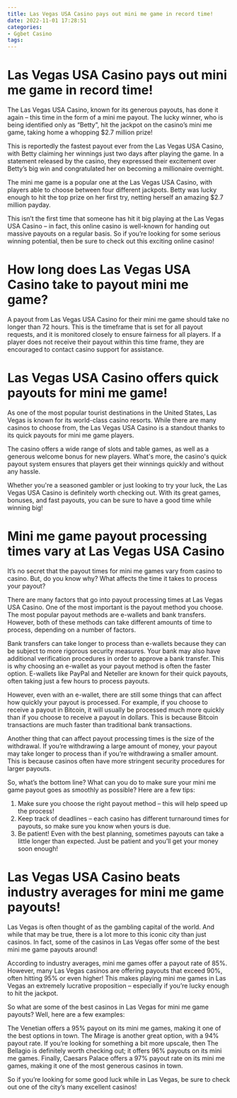 ```yaml
---
title: Las Vegas USA Casino pays out mini me game in record time!
date: 2022-11-01 17:28:51
categories:
- Ggbet Casino
tags:
---
```



#  Las Vegas USA Casino pays out mini me game in record time!

The Las Vegas USA Casino, known for its generous payouts, has done it again – this time in the form of a mini me payout. The lucky winner, who is being identified only as “Betty”, hit the jackpot on the casino’s mini me game, taking home a whopping $2.7 million prize!

This is reportedly the fastest payout ever from the Las Vegas USA Casino, with Betty claiming her winnings just two days after playing the game. In a statement released by the casino, they expressed their excitement over Betty’s big win and congratulated her on becoming a millionaire overnight.

The mini me game is a popular one at the Las Vegas USA Casino, with players able to choose between four different jackpots. Betty was lucky enough to hit the top prize on her first try, netting herself an amazing $2.7 million payday.

This isn’t the first time that someone has hit it big playing at the Las Vegas USA Casino – in fact, this online casino is well-known for handing out massive payouts on a regular basis. So if you’re looking for some serious winning potential, then be sure to check out this exciting online casino!

#  How long does Las Vegas USA Casino take to payout mini me game?

A payout from Las Vegas USA Casino for their mini me game should take no longer than 72 hours. This is the timeframe that is set for all payout requests, and it is monitored closely to ensure fairness for all players. If a player does not receive their payout within this time frame, they are encouraged to contact casino support for assistance.

#  Las Vegas USA Casino offers quick payouts for mini me game!

As one of the most popular tourist destinations in the United States, Las Vegas is known for its world-class casino resorts. While there are many casinos to choose from, the Las Vegas USA Casino is a standout thanks to its quick payouts for mini me game players.

The casino offers a wide range of slots and table games, as well as a generous welcome bonus for new players. What's more, the casino's quick payout system ensures that players get their winnings quickly and without any hassle.

Whether you're a seasoned gambler or just looking to try your luck, the Las Vegas USA Casino is definitely worth checking out. With its great games, bonuses, and fast payouts, you can be sure to have a good time while winning big!

#  Mini me game payout processing times vary at Las Vegas USA Casino

It’s no secret that the payout times for mini me games vary from casino to casino. But, do you know why? What affects the time it takes to process your payout?

There are many factors that go into payout processing times at Las Vegas USA Casino. One of the most important is the payout method you choose. The most popular payout methods are e-wallets and bank transfers. However, both of these methods can take different amounts of time to process, depending on a number of factors.

Bank transfers can take longer to process than e-wallets because they can be subject to more rigorous security measures. Your bank may also have additional verification procedures in order to approve a bank transfer. This is why choosing an e-wallet as your payout method is often the faster option. E-wallets like PayPal and Neteller are known for their quick payouts, often taking just a few hours to process payouts.

However, even with an e-wallet, there are still some things that can affect how quickly your payout is processed. For example, if you choose to receive a payout in Bitcoin, it will usually be processed much more quickly than if you choose to receive a payout in dollars. This is because Bitcoin transactions are much faster than traditional bank transactions.

Another thing that can affect payout processing times is the size of the withdrawal. If you’re withdrawing a large amount of money, your payout may take longer to process than if you’re withdrawing a smaller amount. This is because casinos often have more stringent security procedures for larger payouts.

So, what’s the bottom line? What can you do to make sure your mini me game payout goes as smoothly as possible? Here are a few tips:

1) Make sure you choose the right payout method – this will help speed up the process!
2) Keep track of deadlines – each casino has different turnaround times for payouts, so make sure you know when yours is due. 
3) Be patient! Even with the best planning, sometimes payouts can take a little longer than expected. Just be patient and you’ll get your money soon enough!

#  Las Vegas USA Casino beats industry averages for mini me game payouts!

Las Vegas is often thought of as the gambling capital of the world. And while that may be true, there is a lot more to this iconic city than just casinos. In fact, some of the casinos in Las Vegas offer some of the best mini me game payouts around!

According to industry averages, mini me games offer a payout rate of 85%. However, many Las Vegas casinos are offering payouts that exceed 90%, often hitting 95% or even higher! This makes playing mini me games in Las Vegas an extremely lucrative proposition – especially if you’re lucky enough to hit the jackpot.

So what are some of the best casinos in Las Vegas for mini me game payouts? Well, here are a few examples:

The Venetian offers a 95% payout on its mini me games, making it one of the best options in town. The Mirage is another great option, with a 94% payout rate. If you’re looking for something a bit more upscale, then The Bellagio is definitely worth checking out; it offers 96% payouts on its mini me games. Finally, Caesars Palace offers a 97% payout rate on its mini me games, making it one of the most generous casinos in town.

So if you’re looking for some good luck while in Las Vegas, be sure to check out one of the city’s many excellent casinos!